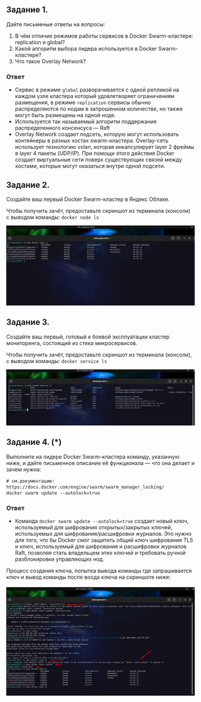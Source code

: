 ## Задание 1.

Дайте письменые ответы на вопросы:

1. В чём отличие режимов работы сервисов в Docker Swarm-кластере: replication и global?
2. Какой алгоритм выбора лидера используется в Docker Swarm-кластере?
3. Что такое Overlay Network?

### Ответ

- Сервис в режиме `global` разворачивается с одной репликой на каждом узле кластера который удовлетворяет ограничениям размещения, в режиме `replication` сервисы обычно распределяются по нодам в запрошенном количестве, но также могут быть размещены на одной ноде.
- Используется так называемый алгоритм поддержания распределенного консенсуса — Raft
- Overlay Network создает подсеть, которую могут использовать контейнеры в разных хостах swarm-кластера. Overlay-сеть использует технологию vxlan, которая инкапсулирует layer 2 фреймы в layer 4 пакеты (UDP/IP). При помощи этого действия Docker создает виртуальные сети поверх существующих связей между хостами, которые могут оказаться внутри одной подсети.

## Задание 2.

Создайте ваш первый Docker Swarm-кластер в Яндекс Облаке.

Чтобы получить зачёт, предоставьте скриншот из терминала (консоли) с выводом команды: `docker node ls`

![Скриншот](/05-virt-05-docker-swarm/images/docker%20node%20ls.jpg)

## Задание 3.

Создайте ваш первый, готовый к боевой эксплуатации кластер мониторинга, состоящий из стека микросервисов.

Чтобы получить зачёт, предоставьте скриншот из терминала (консоли), с выводом команды: `docker service ls`

![Скриншот](/05-virt-05-docker-swarm/images/docker%20service%20ls.jpg)

## Задание 4. (*)

Выполните на лидере Docker Swarm-кластера команду, указанную ниже, и дайте письменное описание её функционала — что она делает и зачем нужна:

``` 
# см.документацию: https://docs.docker.com/engine/swarm/swarm_manager_locking/
docker swarm update --autolock=true 
```

### Ответ

- Команда `docker swarm update --autolock=true` создает новый ключ, используемый для шифрования открытых/закрытых ключей, используемых для шифрования/расшифровки журналов. Это нужно для того, что бы Docker смог защитить общий ключ шифрования TLS и ключ, используемый для шифрования и расшифровки журналов Raft, позволяя стать владельцем этих ключей и требовать ручной разблокировки управляющих нод.

Процесс создания ключа, попытка вывода команды где запрашивается ключ и вывод команды после воода ключа на скриншоте ниже:

![Скриншот](/05-virt-05-docker-swarm/images/docker%20swarm%20autolock.jpg)